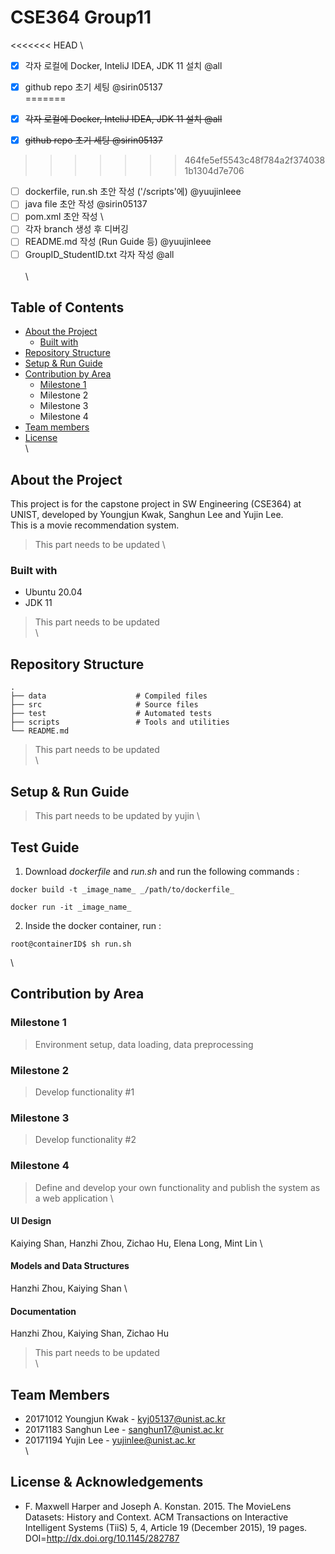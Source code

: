 # CSE364 Group11
<<<<<<< HEAD
\
- [x] 각자 로컬에 Docker, InteliJ IDEA, JDK 11 설치 @all
- [x] github repo 초기 세팅 @sirin05137
\
=======

- [x] <del>각자 로컬에 Docker, InteliJ IDEA, JDK 11 설치 @all</del>
- [x] <del>github repo 초기 세팅 @sirin05137</del>

>>>>>>> 464fe5ef5543c48f784a2f3740381b1304d7e706
- [ ] dockerfile, run.sh 초안 작성 ('/scripts'에) @yuujinleee
- [ ] java file 초안 작성 @sirin05137
- [ ] pom.xml 초안 작성
\
- [ ] 각자 branch 생성 후 디버깅 
- [ ] README.md 작성 (Run Guide 등) @yuujinleee
- [ ] GroupID_StudentID.txt 각자 작성 @all
\
\
\
## Table of Contents
* [About the Project](#about-the-project)
   * [Built with](#built-with)
* [Repository Structure](repository-structure)
* [Setup & Run Guide](#setup-&-run-guide)
* [Contribution by Area](#contribution-by-area)
   * [Milestone 1](#milestone-1)
   * Milestone 2
   * Milestone 3
   * Milestone 4
* [Team members](#team-members)
* [License](#license)
\
\
## About the Project
This project is for the capstone project in SW Engineering (CSE364) at UNIST, developed by Youngjun Kwak, Sanghun Lee and Yujin Lee.
\
This is a movie recommendation system. 
> This part needs to be updated
\
### Built with
* Ubuntu 20.04
* JDK 11
> This part needs to be updated
\
\
## Repository Structure
```
.
├── data                    # Compiled files
├── src                     # Source files
├── test                    # Automated tests
├── scripts                 # Tools and utilities
└── README.md
```
> This part needs to be updated
\
\
## Setup & Run Guide
> This part needs to be updated by yujin
\
## Test Guide
1. Download _dockerfile_ and _run.sh_ and run the following commands : 
```
docker build -t _image_name_ _/path/to/dockerfile_
```
```
docker run -it _image_name_
```
2. Inside the docker container, run : 
```
root@containerID$ sh run.sh
```
\
## Contribution by Area
### Milestone 1
> Environment setup, data loading, data preprocessing
### Milestone 2
> Develop functionality #1
### Milestone 3
> Develop functionality #2
### Milestone 4
> Define and develop your own functionality and publish the system as a web application
\
#### UI Design
Kaiying Shan, Hanzhi Zhou, Zichao Hu, Elena Long, Mint Lin
\
#### Models and Data Structures
Hanzhi Zhou, Kaiying Shan
\
#### Documentation
Hanzhi Zhou, Kaiying Shan, Zichao Hu
> This part needs to be updated
\
\
## Team Members
* 20171012 Youngjun Kwak - [kyj05137@unist.ac.kr](kyj05137@unist.ac.kr)
* 20171183 Sanghun Lee - [sanghun17@unist.ac.kr](sanghun17@unist.ac.kr)
* 20171194 Yujin Lee - [yujinlee@unist.ac.kr](yujinlee@unist.ac.kr)
\
\
## License & Acknowledgements
* F. Maxwell Harper and Joseph A. Konstan. 2015. The MovieLens Datasets: History and Context. ACM Transactions on Interactive Intelligent Systems (TiiS) 5, 4, Article 19 (December 2015), 19 pages. DOI=http://dx.doi.org/10.1145/282787

